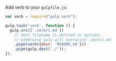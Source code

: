 Add verb to your `gulpfile.js`:

```javascript
var verb = require("gulp-verb");

gulp.task('verb', function () {
  gulp.src(['.verbrc.md'])
    // dest filename is defined in options,
    // otherwise gulp will overwrite .verbrc.md
    .pipe(verb({dest: 'README.md'}))
    .pipe(gulp.dest('./'));
});
```